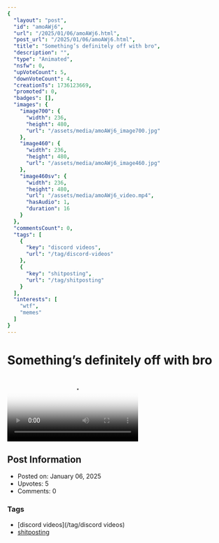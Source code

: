 ```yaml
---
{
  "layout": "post",
  "id": "amoAWj6",
  "url": "/2025/01/06/amoAWj6.html",
  "post_url": "/2025/01/06/amoAWj6.html",
  "title": "Something’s definitely off with bro",
  "description": "",
  "type": "Animated",
  "nsfw": 0,
  "upVoteCount": 5,
  "downVoteCount": 4,
  "creationTs": 1736123669,
  "promoted": 0,
  "badges": [],
  "images": {
    "image700": {
      "width": 236,
      "height": 480,
      "url": "/assets/media/amoAWj6_image700.jpg"
    },
    "image460": {
      "width": 236,
      "height": 480,
      "url": "/assets/media/amoAWj6_image460.jpg"
    },
    "image460sv": {
      "width": 236,
      "height": 480,
      "url": "/assets/media/amoAWj6_video.mp4",
      "hasAudio": 1,
      "duration": 16
    }
  },
  "commentsCount": 0,
  "tags": [
    {
      "key": "discord videos",
      "url": "/tag/discord-videos"
    },
    {
      "key": "shitposting",
      "url": "/tag/shitposting"
    }
  ],
  "interests": [
    "wtf",
    "memes"
  ]
}
---
```


# Something’s definitely off with bro

<video controls playsinline loop poster="/assets/media/amoAWj6_image460.jpg">
  <source src="/assets/media/amoAWj6_video.mp4" type="video/mp4">
  Your browser does not support the video tag.
</video>

## Post Information

- Posted on: January 06, 2025
- Upvotes: 5
- Comments: 0

### Tags

- [discord videos](/tag/discord videos)
- [shitposting](/tag/shitposting)
